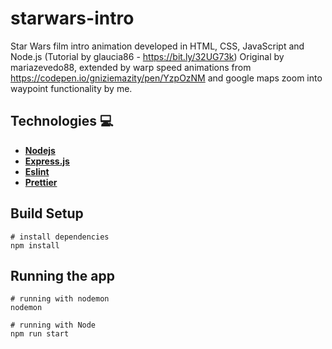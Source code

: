 # starwars-intro
Star Wars film intro animation developed in HTML, CSS, JavaScript and Node.js (Tutorial by glaucia86 - https://bit.ly/32UG73k)
Original by mariazevedo88, extended by warp speed animations from https://codepen.io/gniziemazity/pen/YzpOzNM and google maps zoom into waypoint functionality by me.

## Technologies :computer:

* **[Nodejs](https://nodejs.org/en/)**
* **[Express.js](https://expressjs.com/)**
* **[Eslint](https://eslint.org/)**
* **[Prettier](https://prettier.io/)**

## Build Setup

    # install dependencies
    npm install
    
## Running the app
    
    # running with nodemon
    nodemon
    
    # running with Node
    npm run start

